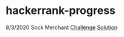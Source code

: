 # hackerrank-progress
8/3/2020  Sock Merchant
[Challenge](https://www.hackerrank.com/challenges/sock-merchant/problem?h_r=profile)
[Solution](https://github.com/MDShields7/hackerrank-progress/solutionssock-merchant.js/)